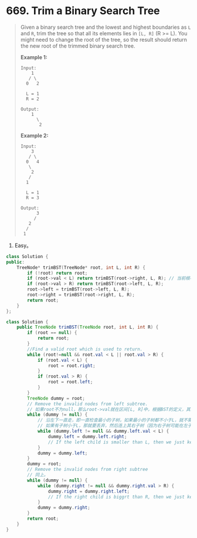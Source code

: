 # 669. Trim a Binary Search Tree

> Given a binary search tree and the lowest and highest boundaries as `L` and `R`, trim the tree so that all its elements lies in `[L, R]` (R >= L). You might need to change the root of the tree, so the result should return the new root of the trimmed binary search tree.
>
> **Example 1:**
>
> ```
> Input: 
>     1
>    / \
>   0   2
> 
>   L = 1
>   R = 2
> 
> Output: 
>     1
>       \
>        2
> ```
>
> **Example 2:**
>
> ```
> Input: 
>     3
>    / \
>   0   4
>    \
>     2
>    /
>   1
> 
>   L = 1
>   R = 3
> 
> Output: 
>       3
>      / 
>    2   
>   /
>  1
> ```

1. Easy。

```cpp
class Solution {
public:
    TreeNode* trimBST(TreeNode* root, int L, int R) {
        if (!root) return root;
        if (root->val < L) return trimBST(root->right, L, R); // 当前根小于L，按照BST的定义，其左子树都小于L，所以直接去掉。
        if (root->val > R) return trimBST(root->left, L, R);
        root->left = trimBST(root->left, L, R);
        root->right = trimBST(root->right, L, R);
        return root;
    }
};
```

```java
class Solution {
    public TreeNode trimBST(TreeNode root, int L, int R) {
        if (root == null) {
            return root;
        }
        //Find a valid root which is used to return.
        while (root!=null && root.val < L || root.val > R) {
            if (root.val < L) {
                root = root.right;
            }
            if (root.val > R) {
                root = root.left;
            }
        }
        TreeNode dummy = root;
        // Remove the invalid nodes from left subtree.
        // 如果root不为null，那么root->val就在区间[L, R]中，根据BST的定义，其左子树都小于root->val，所以其左子树不可能大于R，只需检查其左子树是否有小于L的子树，然后丢弃即可。
        while (dummy != null) {
            // 沿左下一直走，即一直检查最小的子树，如果最小的子树都不小于L，就不需要做什么，
            // 如果有子树小于L，那就要丢弃，然后连上其右子树（因为右子树可能在左子树到L之间，所以需要继续检查其右子树）
            while (dummy.left != null && dummy.left.val < L) {
                dummy.left = dummy.left.right; 
                // If the left child is smaller than L, then we just keep the right subtree of it. 
            }
            dummy = dummy.left;
        }
        dummy = root;
        // Remove the invalid nodes from right subtree
        // 同上。
        while (dummy != null) {
            while (dummy.right != null && dummy.right.val > R) {
                dummy.right = dummy.right.left;
                // If the right child is biggrt than R, then we just keep the left subtree of it. 
            }
            dummy = dummy.right;
        }
        return root;
    }
}
```

